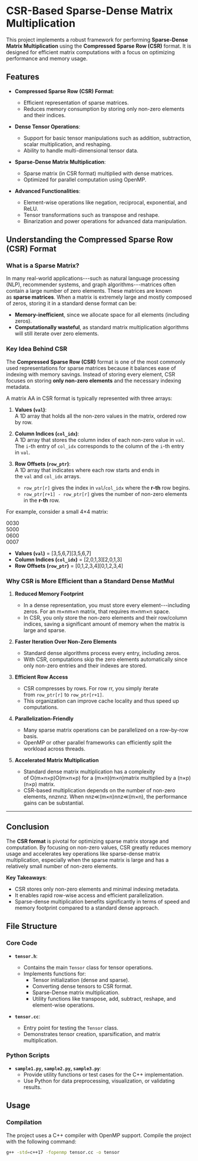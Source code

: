 # CSR-Based Sparse-Dense Matrix Multiplication

This project implements a robust framework for performing **Sparse-Dense Matrix Multiplication** using the **Compressed Sparse Row (CSR)** format. It is designed for efficient matrix computations with a focus on optimizing performance and memory usage.

## Features

- **Compressed Sparse Row (CSR) Format**:
  - Efficient representation of sparse matrices.
  - Reduces memory consumption by storing only non-zero elements and their indices.

- **Dense Tensor Operations**:
  - Support for basic tensor manipulations such as addition, subtraction, scalar multiplication, and reshaping.
  - Ability to handle multi-dimensional tensor data.

- **Sparse-Dense Matrix Multiplication**:
  - Sparse matrix (in CSR format) multiplied with dense matrices.
  - Optimized for parallel computation using OpenMP.

- **Advanced Functionalities**:
  - Element-wise operations like negation, reciprocal, exponential, and ReLU.
  - Tensor transformations such as transpose and reshape.
  - Binarization and power operations for advanced data manipulation.

Understanding the Compressed Sparse Row (CSR) Format
----------------------------------------------------

### What is a Sparse Matrix?

In many real-world applications---such as natural language processing (NLP), recommender systems, and graph algorithms---matrices often contain a large number of zero elements. These matrices are known as **sparse matrices**. When a matrix is extremely large and mostly composed of zeros, storing it in a standard dense format can be:

-   **Memory-inefficient**, since we allocate space for all elements (including zeros).
-   **Computationally wasteful**, as standard matrix multiplication algorithms will still iterate over zero elements.

### Key Idea Behind CSR

The **Compressed Sparse Row (CSR)** format is one of the most commonly used representations for sparse matrices because it balances ease of indexing with memory savings. Instead of storing every element, CSR focuses on storing **only non-zero elements** and the necessary indexing metadata.

A matrix AA in CSR format is typically represented with three arrays:

1.  **Values (`val`)**:\
    A 1D array that holds all the non-zero values in the matrix, ordered row by row.

2.  **Column Indices (`col_idx`)**:\
    A 1D array that stores the column index of each non-zero value in `val`. The `i`-th entry of `col_idx` corresponds to the column of the `i`-th entry in `val`.

3.  **Row Offsets (`row_ptr`)**:\
    A 1D array that indicates where each row starts and ends in the `val` and `col_idx` arrays.

    -   `row_ptr[r]` gives the index in `val`/`col_idx` where the **r-th** row begins.
    -   `row_ptr[r+1] - row_ptr[r]` gives the number of non-zero elements in the **r-th** row.

For example, consider a small 4×4 matrix:

0030\
5000\
0600\
0007

-   **Values (`val`)** = [3,5,6,7][3,5,6,7]
-   **Column Indices (`col_idx`)** = [2,0,1,3][2,0,1,3]
-   **Row Offsets (`row_ptr`)** = [0,1,2,3,4][0,1,2,3,4]

### Why CSR is More Efficient than a Standard Dense MatMul

1.  **Reduced Memory Footprint**

    -   In a dense representation, you must store every element---including zeros. For an m×nm×n matrix, that requires m×nm×n space.
    -   In CSR, you only store the non-zero elements and their row/column indices, saving a significant amount of memory when the matrix is large and sparse.
2.  **Faster Iteration Over Non-Zero Elements**

    -   Standard dense algorithms process every entry, including zeros.
    -   With CSR, computations skip the zero elements automatically since only non-zero entries and their indexes are stored.
3.  **Efficient Row Access**

    -   CSR compresses by rows. For row rr, you simply iterate from `row_ptr[r]` to `row_ptr[r+1]`.
    -   This organization can improve cache locality and thus speed up computations.
4.  **Parallelization-Friendly**

    -   Many sparse matrix operations can be parallelized on a row-by-row basis.
    -   OpenMP or other parallel frameworks can efficiently split the workload across threads.
5.  **Accelerated Matrix Multiplication**

    -   Standard dense matrix multiplication has a complexity of O(m×n×p)O(m×n×p) for a (m×n)(m×n)matrix multiplied by a (n×p)(n×p) matrix.
    -   CSR-based multiplication depends on the number of non-zero elements, nnznnz. When nnz≪(m×n)nnz≪(m×n), the performance gains can be substantial.

* * * * *

Conclusion
----------

The **CSR format** is pivotal for optimizing sparse matrix storage and computation. By focusing on non-zero values, CSR greatly reduces memory usage and accelerates key operations like sparse-dense matrix multiplication, especially when the sparse matrix is large and has a relatively small number of non-zero elements.

**Key Takeaways**:

-   CSR stores only non-zero elements and minimal indexing metadata.
-   It enables rapid row-wise access and efficient parallelization.
-   Sparse-dense multiplication benefits significantly in terms of speed and memory footprint compared to a standard dense approach.

## File Structure

### Core Code

- **`tensor.h`**:
  - Contains the main `Tensor` class for tensor operations.
  - Implements functions for:
    - Tensor initialization (dense and sparse).
    - Converting dense tensors to CSR format.
    - Sparse-Dense matrix multiplication.
    - Utility functions like transpose, add, subtract, reshape, and element-wise operations.

- **`tensor.cc`**:
  - Entry point for testing the `Tensor` class.
  - Demonstrates tensor creation, sparsification, and matrix multiplication.

### Python Scripts

- **`sample1.py`, `sample2.py`, `sample3.py`**:
  - Provide utility functions or test cases for the C++ implementation.
  - Use Python for data preprocessing, visualization, or validating results.

## Usage

### Compilation

The project uses a C++ compiler with OpenMP support. Compile the project with the following command:

```bash
g++ -std=c++17 -fopenmp tensor.cc -o tensor
